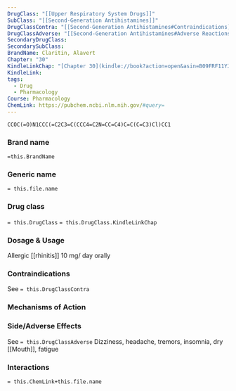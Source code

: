 ```yaml
---
DrugClass: "[[Upper Respiratory System Drugs]]"
SubClass: "[[Second-Generation Antihistamines]]"
DrugClassContra: "[[Second-Generation Antihistamines#Contraindications]]"
DrugClassAdverse: "[[Second-Generation Antihistamines#Adverse Reactions]]"
SecondaryDrugClass: 
SecondarySubClass: 
BrandName: Claritin, Alavert
Chapter: "30"
KindleLinkChap: "[Chapter 30](kindle://book?action=open&asin=B09FRF11YJ&location=15967)"
KindleLink: 
tags:
  - Drug
  - Pharmacology
Course: Pharmacology
ChemLink: https://pubchem.ncbi.nlm.nih.gov/#query=
---
```

```smiles
CCOC(=O)N1CCC(=C2C3=C(CCC4=C2N=CC=C4)C=C(C=C3)Cl)CC1
```

### Brand name
`=this.BrandName`

### Generic name
`= this.file.name`

### Drug class 
`= this.DrugClass`
	`= this.DrugClass.KindleLinkChap`

### Dosage & Usage
Allergic [[rhinitis]]
10 mg/ day orally

### Contraindications
See `= this.DrugClassContra`

### Mechanisms of Action



### Side/Adverse Effects
See `= this.DrugClassAdverse`
Dizziness, headache, tremors, insomnia, dry [[Mouth]], fatigue

### Interactions

`= this.ChemLink+this.file.name`

 
